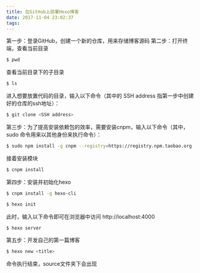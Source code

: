 ```yaml
---
title: 在GitHub上部署Hexo博客
date: 2017-11-04 23:02:37
tags:
---
```

第一步：登录GitHub，创建一个新的仓库，用来存储博客源码
第二步：打开终端，查看当前目录
``` bash
$ pwd 
```
查看当前目录下的子目录
``` bash
$ ls
```
进入想要放置代码的目录，输入以下命令（其中的 SSH address 指第一步中创建好的仓库的ssh地址）：
``` bash
$ git clone <SSH address>
```
第三步：为了提高安装依赖包的效率，需要安装cnpm，输入以下命令（其中，sudo 命令用来以其他身份来执行命令）：
``` bash
$ sudo npm install -g cnpm --registry=https://registry.npm.taobao.org
```
接着安装模块
``` bash
$ cnpm install
```
第四步：安装并初始化hexo
``` bash
$ cnpm install -g hexo-cli
```
``` bash
$ hexo init
```
此时，输入以下命令即可在浏览器中访问 http://localhost:4000
``` bash
$ hexo server
```
第五步：开发自己的第一篇博客
``` bash
$ hexo new <title>
```
命令执行结束，source文件夹下会出现 <title>.md 的文件，可以编辑此文件来撰写自己的文章
第六步：GitHub创建一个新的仓库，用来部署博客，仓库名称必须为 <yourname>.github.io（其中，yourname 是GitHub账号的名称）
第七步：安装 hexo-deployer-git
``` bash
$ npm install hexo-deployer-git --save
```
修改配置，_config.yml 文件，修改以下部分
deploy:
  type: git
  repo: <repository url>  ## 第六步创建的仓库 SSH 地址
  branch: [branch]  ## 分支
第七步：部署到GitHub上
先清除
``` bash
$ hexo clean
```
生成文件 （generate）
``` bash
$ hexo g
```
部署至GitHub （deploy）
``` bash
$ hexo d
```

完成！